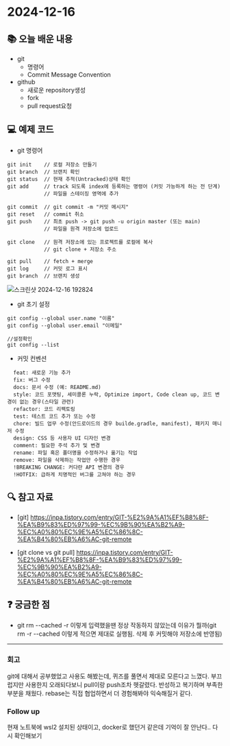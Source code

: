 # 2024-12-16

## 📚 오늘 배운 내용

- git
    - 명령어
    - Commit Message Convention
- github
    - 새로운 repository생성
    - fork
    - pull request요청

## 💻 예제 코드

<!-- 실습한 코드나 예제를 추가 -->

- git 명령어

```shell
git init    // 로컬 저장소 만들기
git branch  // 브랜치 확인
git status  // 현재 추적(Untracked)상태 확인
git add     // track 되도록 index에 등록하는 명령어 (커밋 가능하게 하는 전 단계)
            // 파일을 스테이징 영역에 추가
        
git commit  // git commit -m "커밋 메시지"
git reset   // commit 취소
git push    // 최초 push -> git push -u origin master (또는 main)
            // 파일을 원격 저장소에 업로드
        
git clone   // 원격 저장소에 있는 프로젝트를 로컬에 복사
            // git clone + 저장소 주소
        
git pull    // fetch + merge
git log     // 커밋 로그 표시
git branch  // 브랜치 생성
```
![스크린샷 2024-12-16 192824](https://github.com/user-attachments/assets/91731bda-3406-49f4-8a62-bf75f9a0bad9)

- git 초기 설정

```shell
git config --global user.name "이름"
git config --global user.email "이메일"

//설정확인
git config --list
```

- 커밋 컨벤션

```text
  feat: 새로운 기능 추가
  fix: 버그 수정
  docs: 문서 수정 (예: README.md)
  style: 코드 포맷팅, 세미콜론 누락, Optimize import, Code clean up, 코드 변경이 없는 경우(스타일 관련)
  refactor: 코드 리팩토링
  test: 테스트 코드 추가 또는 수정
  chore: 빌드 업무 수정(안드로이드의 경우 builde.gradle, manifest), 패키지 매니저 수정
  design: CSS 등 사용자 UI 디자인 변경
  comment: 필요한 주석 추가 및 변경
  rename: 파일 혹은 폴더명을 수정하거나 옮기는 작업
  remove: 파일을 삭제하는 작업만 수행한 경우
  !BREAKING CHANGE: 커다란 API 변경의 경우
  !HOTFIX: 급하게 치명적인 버그를 고쳐야 하는 경우
```

## 🔍 참고 자료

- [git] https://inpa.tistory.com/entry/GIT-%E2%9A%A1%EF%B8%8F-%EA%B9%83%ED%97%99-%EC%9B%90%EA%B2%A9-%EC%A0%80%EC%9E%A5%EC%86%8C-%EA%B4%80%EB%A6%AC-git-remote

- [git clone vs git pull] https://inpa.tistory.com/entry/GIT-%E2%9A%A1%EF%B8%8F-%EA%B9%83%ED%97%99-%EC%9B%90%EA%B2%A9-%EC%A0%80%EC%9E%A5%EC%86%8C-%EA%B4%80%EB%A6%AC-git-remote

## ❓ 궁금한 점

- git rm --cached -r 이렇게 입력했을땐 정상 작동하지 않았는데 이유가 뭘까(git rm -r --cached 이렇게 적으면 제대로 실행됨. 삭제 후 커밋해야 저장소에 반영됨)

---

### 회고

git에 대해서 공부했었고 사용도 해봤는데, 퀴즈를 풀면서 제대로 모른다고 느꼈다.
부끄럽지만 사용한지 오래되다보니 pull이랑 push조차 헷갈렸다. 반성하고 복기하며 부족한 부분을 채웠다.
rebase는 직접 협업하면서 더 경험해봐야 익숙해질거 같다.

### Follow up

현재 노트북에 wsl2 설치된 상태이고, docker로 했던거 같은데 기억이 잘 안난다.. 다시 확인해보기
